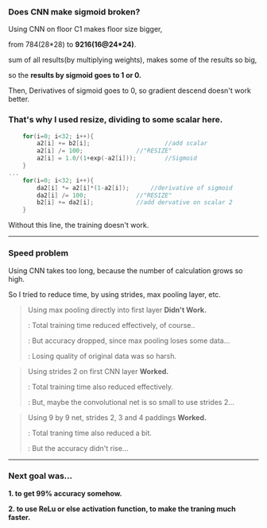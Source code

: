 ### Does CNN make sigmoid broken?

Using CNN on floor C1 makes floor size bigger, 

from 784(28\*28) to **9216(16@24\*24)**.

sum of all results(by multiplying weights), makes some of the results so big,

so the **results by sigmoid goes to 1 or 0.**

Then, Derivatives of sigmoid goes to 0, so gradient descend doesn't work better.

### That's why I used resize, dividing to some scalar here.

~~~c
	for(i=0; i<32; i++){
		a2[i] += b2[i];                 	//add scalar
		a2[i] /= 100;				//"RESIZE"
		a2[i] = 1.0/(1+exp(-a2[i]));		//Sigmoid
	}
...  
	for(i=0; i<32; i++){
		da2[i] *= a2[i]*(1-a2[i]);		//derivative of sigmoid
		da2[i] /= 100;				//"RESIZE"
		b2[i] += da2[i];			//add dervative on scalar 2
	}
~~~

Without this line, the training doesn't work.

---

### Speed problem

Using CNN takes too long, because the number of calculation grows so high.

So I tried to reduce time, by using strides, max pooling layer, etc.

> Using max pooling directly into first layer **Didn't Work.**
> 
> : Total training time reduced effectively, of course..
> 
> : But accuracy dropped, since max pooling loses some data...
> 
> : Losing quality of original data was so harsh.

> Using strides 2 on first CNN layer **Worked.**
> 
> : Total training time also reduced effectively.
> 
> : But, maybe the convolutional net is so small to use strides 2...

> Using 9 by 9 net, strides 2, 3 and 4 paddings **Worked.**
> 
> : Total traning time also reduced a bit.
> 
> : But the accuracy didn't rise...

---

### Next goal was...

**1. to get 99% accuracy somehow.**

**2. to use ReLu or else activation function, to make the traning much faster.**
